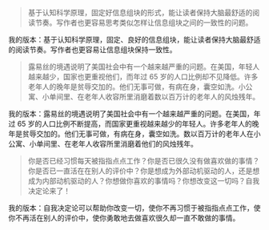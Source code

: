 >基于认知科学原理，固定好信息组块的形式，能让读者保持大脑最舒适的阅读节奏。写作者也更容易思考类似怎样让信息组块之间的一致性的问题。

我的版本：基于认知科学原理，固定、良好的信息组块，能让读者保持大脑最舒适的阅读节奏。写作者也更容易让信息组块保持一致性。

>露易丝的境遇说明了美国社会中有一个越来越严重的问题。在美国，年轻人越来越少，国家也更重视他们，而年过 65 岁的人口比例却不见降低。许多老年人的晚年是贫辱交加的。他们无事可做，有病在身，囊空如洗。小公寓、小单间里、在老年人收容所里消磨着数以百万计的老年人的风烛残年。

我的版本：露易丝的境遇说明了美国社会中有一个越来越严重的问题。在美国，年过 65 岁的人口比例不断提高，而国家更重视越来越少的年轻人。许多老年人的晚年是贫辱交加的。他们无事可做，有病在身，囊空如洗。数以百万计的老年人在小公寓、小单间里、在老年人收容所里消磨着他们的风烛残年。

>你是否已经习惯每天被指指点点工作？你是否已很久没有做喜欢做的事情？你是否已一直活在在别人的评价中？你是想成为外部动机驱动的人，还是想成为内部动机驱动的人？你想做你喜欢的事情吗？你想改变这一切吗？自我决定论来了！

我的版本：自我决定论可以帮助你改变一切，使你不再习惯于被指指点点工作，使你不再活在别人的评价中，使你勇敢地去做喜欢很久却一直不敢做的事情。
